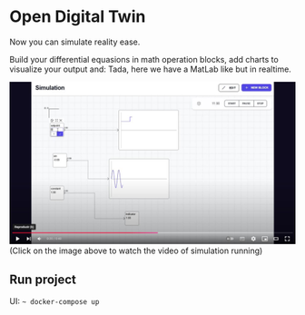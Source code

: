 # Open Digital Twin
Now you can simulate reality ease.

Build your differential equasions in math operation blocks, add charts to visualize your output and: Tada, here we have a MatLab like but in realtime.

[![Realtime simulation](./example.jpg)](https://youtu.be/dIhgb76pE0k)
(Click on the image above to watch the video of simulation running)

## Run project

UI: 
  `~ docker-compose up`
